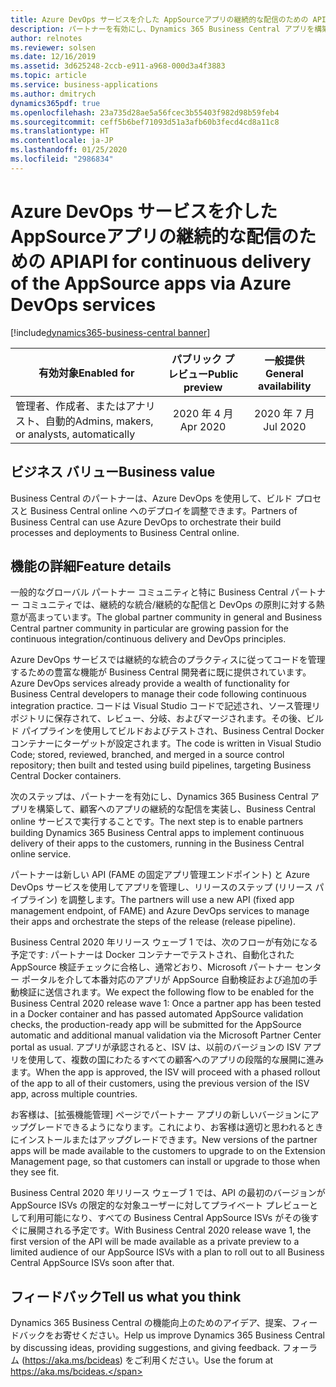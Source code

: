 ```yaml
---
title: Azure DevOps サービスを介した AppSourceアプリの継続的な配信のための API
description: パートナーを有効にし、Dynamics 365 Business Central アプリを構築して、顧客へのアプリの継続的な配信を実装し、Business Central online サービスで実行します。 パートナーは新しい API と Azure DevOps サービスを使用して、アプリを管理し、リリースのステップを調整します。
author: relnotes
ms.reviewer: solsen
ms.date: 12/16/2019
ms.assetid: 3d625248-2ccb-e911-a968-000d3a4f3883
ms.topic: article
ms.service: business-applications
ms.author: dmitrych
dynamics365pdf: true
ms.openlocfilehash: 23a735d28ae5a56fcec3b55403f982d98b59feb4
ms.sourcegitcommit: ceff5b6bef71093d51a3afb60b3fecd4cd8a11c8
ms.translationtype: HT
ms.contentlocale: ja-JP
ms.lasthandoff: 01/25/2020
ms.locfileid: "2986834"
---
```

# <a name="api-for-continuous-delivery-of-the-appsource-apps-via-azure-devops-services"></a><span data-ttu-id="99504-104">Azure DevOps サービスを介した AppSourceアプリの継続的な配信のための API</span><span class="sxs-lookup"><span data-stu-id="99504-104">API for continuous delivery of the AppSource apps via Azure DevOps services</span></span>
[!include[dynamics365-business-central banner](../includes/dynamics365-business-central.md)]

| <span data-ttu-id="99504-105">有効対象</span><span class="sxs-lookup"><span data-stu-id="99504-105">Enabled for</span></span>    |  <span data-ttu-id="99504-106">パブリック プレビュー</span><span class="sxs-lookup"><span data-stu-id="99504-106">Public preview</span></span> | <span data-ttu-id="99504-107">一般提供</span><span class="sxs-lookup"><span data-stu-id="99504-107">General availability</span></span> | 
| ---------- | :----------: |:----------: |
|<span data-ttu-id="99504-108">管理者、作成者、またはアナリスト、自動的</span><span class="sxs-lookup"><span data-stu-id="99504-108">Admins, makers, or analysts, automatically</span></span>|<span data-ttu-id="99504-109">2020 年 4 月</span><span class="sxs-lookup"><span data-stu-id="99504-109">Apr 2020</span></span>| <span data-ttu-id="99504-110">2020 年 7 月</span><span class="sxs-lookup"><span data-stu-id="99504-110">Jul 2020</span></span>|


## <a name="business-value"></a><span data-ttu-id="99504-111">ビジネス バリュー</span><span class="sxs-lookup"><span data-stu-id="99504-111">Business value</span></span>
<!-- bv start -->
<span data-ttu-id="99504-112">Business Central のパートナーは、Azure DevOps を使用して、ビルド プロセスと Business Central online へのデプロイを調整できます。</span><span class="sxs-lookup"><span data-stu-id="99504-112">Partners of Business Central can use Azure DevOps to orchestrate their build processes and deployments to Business Central online.</span></span>
<!-- bv end -->



## <a name="feature-details"></a><span data-ttu-id="99504-113">機能の詳細</span><span class="sxs-lookup"><span data-stu-id="99504-113">Feature details</span></span>
<!--feature detail start -->
<span data-ttu-id="99504-114">一般的なグローバル パートナー コミュニティと特に Business Central パートナー コミュニティでは、継続的な統合/継続的な配信と DevOps の原則に対する熱意が高まっています。</span><span class="sxs-lookup"><span data-stu-id="99504-114">The global partner community in general and Business Central partner community in particular are growing passion for the continuous integration/continuous delivery and DevOps principles.</span></span>

<span data-ttu-id="99504-115">Azure DevOps サービスでは継続的な統合のプラクティスに従ってコードを管理するための豊富な機能が Business Central 開発者に既に提供されています。</span><span class="sxs-lookup"><span data-stu-id="99504-115">Azure DevOps services already provide a wealth of functionality for Business Central developers to manage their code following continuous integration practice.</span></span> <span data-ttu-id="99504-116">コードは Visual Studio コードで記述され、ソース管理リポジトリに保存されて、レビュー、分岐、およびマージされます。その後、ビルド パイプラインを使用してビルドおよびテストされ、Business Central Docker コンテナーにターゲットが設定されます。</span><span class="sxs-lookup"><span data-stu-id="99504-116">The code is written in Visual Studio Code; stored, reviewed, branched, and merged in a source control repository; then built and tested using build pipelines, targeting Business Central Docker containers.</span></span>

<span data-ttu-id="99504-117">次のステップは、パートナーを有効にし、Dynamics 365 Business Central アプリを構築して、顧客へのアプリの継続的な配信を実装し、Business Central online サービスで実行することです。</span><span class="sxs-lookup"><span data-stu-id="99504-117">The next step is to enable partners building Dynamics 365 Business Central apps to implement continuous delivery of their apps to the customers, running in the Business Central online service.</span></span> 

<span data-ttu-id="99504-118">パートナーは新しい API (FAME の固定アプリ管理エンドポイント) と Azure DevOps サービスを使用してアプリを管理し、リリースのステップ (リリース パイプライン) を調整します。</span><span class="sxs-lookup"><span data-stu-id="99504-118">The partners will use a new API (fixed app management endpoint, of FAME) and Azure DevOps services to manage their apps and orchestrate the steps of the release (release pipeline).</span></span>

<span data-ttu-id="99504-119">Business Central 2020 年リリース ウェーブ 1 では、次のフローが有効になる予定です: パートナーは Docker コンテナーでテストされ、自動化された AppSource 検証チェックに合格し、通常どおり、Microsoft パートナー センター ポータルを介して本番対応のアプリが AppSource 自動検証および追加の手動検証に送信されます。</span><span class="sxs-lookup"><span data-stu-id="99504-119">We expect the following flow to be enabled for the Business Central 2020 release wave 1: Once a partner app has been tested in a Docker container and has passed automated AppSource validation checks, the production-ready app will be submitted for the AppSource automatic and additional manual validation via the Microsoft Partner Center portal as usual.</span></span> <span data-ttu-id="99504-120">アプリが承認されると、ISV は、以前のバージョンの ISV アプリを使用して、複数の国にわたるすべての顧客へのアプリの段階的な展開に進みます。</span><span class="sxs-lookup"><span data-stu-id="99504-120">When the app is approved, the ISV will proceed with a phased rollout of the app to all of their customers, using the previous version of the ISV app, across multiple countries.</span></span> 

<span data-ttu-id="99504-121">お客様は、[拡張機能管理] ページでパートナー アプリの新しいバージョンにアップグレードできるようになります。これにより、お客様は適切と思われるときにインストールまたはアップグレードできます。</span><span class="sxs-lookup"><span data-stu-id="99504-121">New versions of the partner apps will be made available to the customers to upgrade to on the Extension Management page, so that customers can install or upgrade to those when they see fit.</span></span> 

<span data-ttu-id="99504-122">Business Central 2020 年リリース ウェーブ 1 では、API の最初のバージョンが AppSource ISVs の限定的な対象ユーザーに対してプライベート プレビューとして利用可能になり、すべての Business Central AppSource ISVs がその後すぐに展開される予定です。</span><span class="sxs-lookup"><span data-stu-id="99504-122">With Business Central 2020 release wave 1, the first version of the API will be made available as a private preview to a limited audience of our AppSource ISVs with a plan to roll out to all Business Central AppSource ISVs soon after that.</span></span>

<!--feature detail end -->






## <a name="tell-us-what-you-think"></a><span data-ttu-id="99504-123">フィードバック</span><span class="sxs-lookup"><span data-stu-id="99504-123">Tell us what you think</span></span>
<span data-ttu-id="99504-124">Dynamics 365 Business Central の機能向上のためのアイデア、提案、フィードバックをお寄せください。</span><span class="sxs-lookup"><span data-stu-id="99504-124">Help us improve Dynamics 365 Business Central by discussing ideas, providing suggestions, and giving feedback.</span></span> <span data-ttu-id="99504-125">フォーラム (https://aka.ms/bcideas) をご利用ください。</span><span class="sxs-lookup"><span data-stu-id="99504-125">Use the forum at https://aka.ms/bcideas.</span></span>



